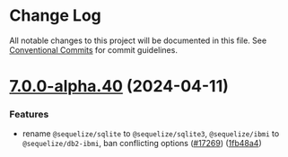 # Change Log

All notable changes to this project will be documented in this file.
See [Conventional Commits](https://conventionalcommits.org) for commit guidelines.

# [7.0.0-alpha.40](https://github.com/sequelize/sequelize/compare/v7.0.0-alpha.39...v7.0.0-alpha.40) (2024-04-11)

### Features

- rename `@sequelize/sqlite` to `@sequelize/sqlite3`, `@sequelize/ibmi` to `@sequelize/db2-ibmi`, ban conflicting options ([#17269](https://github.com/sequelize/sequelize/issues/17269)) ([1fb48a4](https://github.com/sequelize/sequelize/commit/1fb48a462c96ec64bf8ed19f91662c4d73e1fe3e))
